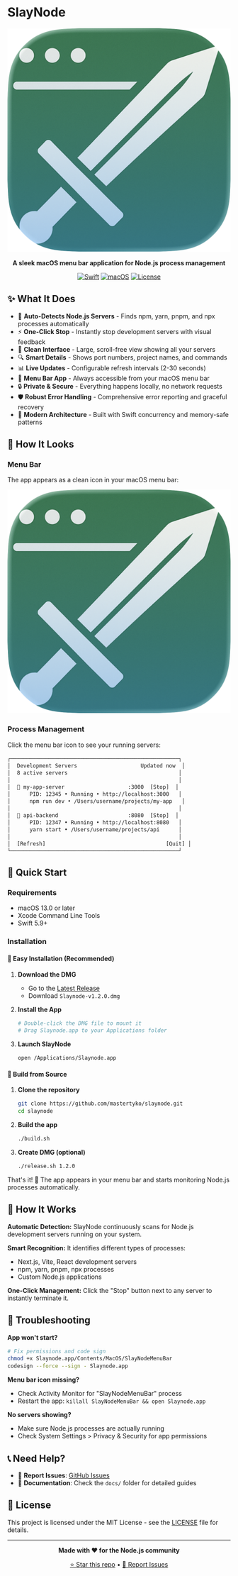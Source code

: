 # SlayNode

<div align="center">

![Slaynode Icon](icon-iOS-Default-1024x1024@1x.png)

**A sleek macOS menu bar application for Node.js process management**

[![Swift](https://img.shields.io/badge/Swift-5.9+-FA7343?style=for-the-badge&logo=swift)](https://swift.org)
[![macOS](https://img.shields.io/badge/macOS-13%2B-000000?style=for-the-badge&logo=apple)](https://apple.com/macos)
[![License](https://img.shields.io/badge/License-MIT-green?style=for-the-badge)](LICENSE)

</div>

## ✨ What It Does

- 🎯 **Auto-Detects Node.js Servers** - Finds npm, yarn, pnpm, and npx processes automatically
- ⚡ **One-Click Stop** - Instantly stop development servers with visual feedback
- 🎨 **Clean Interface** - Large, scroll-free view showing all your servers
- 🔍 **Smart Details** - Shows port numbers, project names, and commands
- 📊 **Live Updates** - Configurable refresh intervals (2-30 seconds)
- 🌙 **Menu Bar App** - Always accessible from your macOS menu bar
- 🔒 **Private & Secure** - Everything happens locally, no network requests
- 🛡️ **Robust Error Handling** - Comprehensive error reporting and graceful recovery
- 🚀 **Modern Architecture** - Built with Swift concurrency and memory-safe patterns

## 📸 How It Looks

### Menu Bar
The app appears as a clean icon in your macOS menu bar:

![Menu Bar Icon](icon-iOS-Default-1024x1024@1x.png)

### Process Management
Click the menu bar icon to see your running servers:

```
┌─────────────────────────────────────────────────────┐
│  Development Servers                    Updated now  │
│  8 active servers                                   │
│                                                     │
│  🔵 my-app-server                    :3000  [Stop]  │
│      PID: 12345 • Running • http://localhost:3000   │
│      npm run dev • /Users/username/projects/my-app   │
│                                                     │
│  🔵 api-backend                      :8080  [Stop]  │
│      PID: 12347 • Running • http://localhost:8080   │
│      yarn start • /Users/username/projects/api      │
│                                                     │
│  [Refresh]                                      [Quit] │
└─────────────────────────────────────────────────────┘
```

## 🚀 Quick Start

### Requirements
- macOS 13.0 or later
- Xcode Command Line Tools
- Swift 5.9+

### Installation

#### 🚀 Easy Installation (Recommended)

1. **Download the DMG**
   - Go to the [Latest Release](https://github.com/mastertyko/slaynode/releases)
   - Download `Slaynode-v1.2.0.dmg`

2. **Install the App**
   ```bash
   # Double-click the DMG file to mount it
   # Drag Slaynode.app to your Applications folder
   ```

3. **Launch SlayNode**
   ```bash
   open /Applications/Slaynode.app
   ```

#### 🔧 Build from Source

1. **Clone the repository**
   ```bash
   git clone https://github.com/mastertyko/slaynode.git
   cd slaynode
   ```

2. **Build the app**
   ```bash
   ./build.sh
   ```

3. **Create DMG (optional)**
   ```bash
   ./release.sh 1.2.0
   ```

That's it! 🎉 The app appears in your menu bar and starts monitoring Node.js processes automatically.

## 🔧 How It Works

**Automatic Detection:** SlayNode continuously scans for Node.js development servers running on your system.

**Smart Recognition:** It identifies different types of processes:
- Next.js, Vite, React development servers
- npm, yarn, pnpm, npx processes
- Custom Node.js applications

**One-Click Management:** Click the "Stop" button next to any server to instantly terminate it.

## 🐛 Troubleshooting

**App won't start?**
```bash
# Fix permissions and code sign
chmod +x Slaynode.app/Contents/MacOS/SlayNodeMenuBar
codesign --force --sign - Slaynode.app
```

**Menu bar icon missing?**
- Check Activity Monitor for "SlayNodeMenuBar" process
- Restart the app: `killall SlayNodeMenuBar && open Slaynode.app`

**No servers showing?**
- Make sure Node.js processes are actually running
- Check System Settings > Privacy & Security for app permissions

## 📞 Need Help?

- 🐛 **Report Issues**: [GitHub Issues](https://github.com/mastertyko/slaynode/issues)
- 📖 **Documentation**: Check the `docs/` folder for detailed guides

## 📄 License

This project is licensed under the MIT License - see the [LICENSE](LICENSE) file for details.

---

<div align="center">

**Made with ❤️ for the Node.js community**

[⭐ Star this repo](https://github.com/mastertyko/slaynode) • [🐛 Report Issues](https://github.com/mastertyko/slaynode/issues)

</div>